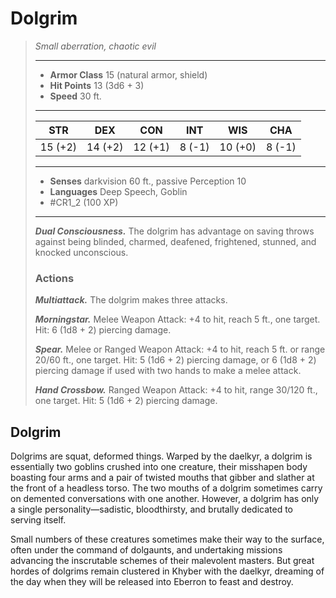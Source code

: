 # Dolgrim
>*Small aberration, chaotic evil*
>___
>- **Armor Class** 15 (natural armor, shield)
>- **Hit Points** 13 (3d6 + 3)
>- **Speed** 30 ft.
>___
>|STR|DEX|CON|INT|WIS|CHA|
>|:---:|:---:|:---:|:---:|:---:|:---:|
>|15 (+2)|14 (+2)|12 (+1)|8 (-1)|10 (+0)|8 (-1)|
>___
>- **Senses** darkvision 60 ft., passive Perception 10
>- **Languages** Deep Speech, Goblin
>- #CR1_2 (100 XP)
>___
>***Dual Consciousness.*** The dolgrim has advantage on saving throws against being blinded, charmed, deafened, frightened, stunned, and knocked unconscious.  
>
>### Actions
>***Multiattack.*** The dolgrim makes three attacks.  
>
>***Morningstar.*** Melee Weapon Attack: +4 to hit, reach 5 ft., one target. Hit: 6 (1d8 + 2) piercing damage.  
>
>***Spear.*** Melee  or Ranged Weapon Attack: +4 to hit, reach 5 ft. or range 20/60 ft., one target. Hit: 5 (1d6 + 2) piercing damage, or 6 (1d8 + 2) piercing damage if used with two hands to make a melee attack.  
>
>***Hand Crossbow.*** Ranged Weapon Attack: +4 to hit, range 30/120 ft., one target. Hit: 5 (1d6 + 2) piercing damage.

## Dolgrim

Dolgrims are squat, deformed things. Warped by the daelkyr, a dolgrim is essentially two goblins crushed into one creature, their misshapen body boasting four arms and a pair of twisted mouths that gibber and slather at the front of a headless torso. The two mouths of a dolgrim sometimes carry on demented conversations with one another. However, a dolgrim has only a single personality—sadistic, bloodthirsty, and brutally dedicated to serving itself.

Small numbers of these creatures sometimes make their way to the surface, often under the command of dolgaunts, and undertaking missions advancing the inscrutable schemes of their malevolent masters. But great hordes of dolgrims remain clustered in Khyber with the daelkyr, dreaming of the day when they will be released into Eberron to feast and destroy.